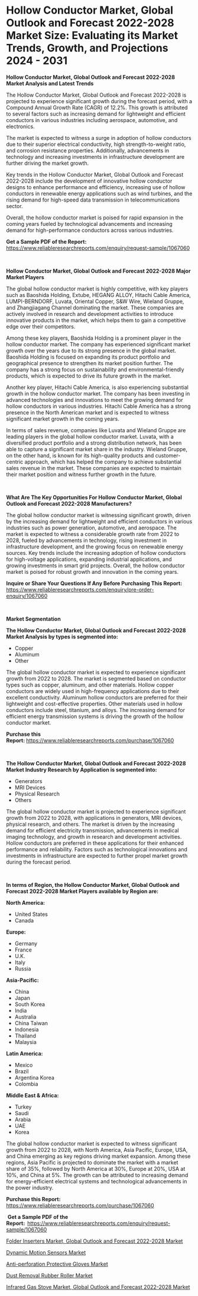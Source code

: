 <p><h1>Hollow Conductor Market, Global Outlook and Forecast 2022-2028 Market Size: Evaluating its Market Trends, Growth, and Projections 2024 - 2031</h1></p><p><strong>Hollow Conductor Market, Global Outlook and Forecast 2022-2028 Market Analysis and Latest Trends</strong></p>
<p><p>The Hollow Conductor Market, Global Outlook and Forecast 2022-2028 is projected to experience significant growth during the forecast period, with a Compound Annual Growth Rate (CAGR) of 12.2%. This growth is attributed to several factors such as increasing demand for lightweight and efficient conductors in various industries including aerospace, automotive, and electronics. </p><p>The market is expected to witness a surge in adoption of hollow conductors due to their superior electrical conductivity, high strength-to-weight ratio, and corrosion resistance properties. Additionally, advancements in technology and increasing investments in infrastructure development are further driving the market growth.</p><p>Key trends in the Hollow Conductor Market, Global Outlook and Forecast 2022-2028 include the development of innovative hollow conductor designs to enhance performance and efficiency, increasing use of hollow conductors in renewable energy applications such as wind turbines, and the rising demand for high-speed data transmission in telecommunications sector.</p><p>Overall, the hollow conductor market is poised for rapid expansion in the coming years fueled by technological advancements and increasing demand for high-performance conductors across various industries.</p></p>
<p><strong>Get a Sample PDF of the Report:&nbsp;</strong> <a href="https://www.reliableresearchreports.com/enquiry/request-sample/1067060">https://www.reliableresearchreports.com/enquiry/request-sample/1067060</a></p>
<p>&nbsp;</p>
<p><strong>Hollow Conductor Market, Global Outlook and Forecast 2022-2028 Major Market Players</strong></p>
<p><p>The global hollow conductor market is highly competitive, with key players such as Baoshida Holding, Extube, HEGANG ALLOY, Hitachi Cable America, LUMPI-BERNDORF, Luvata, Oriental Copper, S&W Wire, Wieland Gruppe, and Zhangjiagang Channel dominating the market. These companies are actively involved in research and development activities to introduce innovative products in the market, which helps them to gain a competitive edge over their competitors.</p><p>Among these key players, Baoshida Holding is a prominent player in the hollow conductor market. The company has experienced significant market growth over the years due to its strong presence in the global market. Baoshida Holding is focused on expanding its product portfolio and geographical presence to strengthen its market position further. The company has a strong focus on sustainability and environmental-friendly products, which is expected to drive its future growth in the market.</p><p>Another key player, Hitachi Cable America, is also experiencing substantial growth in the hollow conductor market. The company has been investing in advanced technologies and innovations to meet the growing demand for hollow conductors in various industries. Hitachi Cable America has a strong presence in the North American market and is expected to witness significant market growth in the coming years.</p><p>In terms of sales revenue, companies like Luvata and Wieland Gruppe are leading players in the global hollow conductor market. Luvata, with a diversified product portfolio and a strong distribution network, has been able to capture a significant market share in the industry. Wieland Gruppe, on the other hand, is known for its high-quality products and customer-centric approach, which has helped the company to achieve substantial sales revenue in the market. These companies are expected to maintain their market position and witness further growth in the future.</p></p>
<p>&nbsp;</p>
<p><strong>What Are The Key Opportunities For Hollow Conductor Market, Global Outlook and Forecast 2022-2028 Manufacturers?</strong></p>
<p><p>The global hollow conductor market is witnessing significant growth, driven by the increasing demand for lightweight and efficient conductors in various industries such as power generation, automotive, and aerospace. The market is expected to witness a considerable growth rate from 2022 to 2028, fueled by advancements in technology, rising investment in infrastructure development, and the growing focus on renewable energy sources. Key trends include the increasing adoption of hollow conductors for high-voltage applications, expanding industrial applications, and growing investments in smart grid projects. Overall, the hollow conductor market is poised for robust growth and innovation in the coming years.</p></p>
<p><strong>Inquire or Share Your Questions If Any Before Purchasing This Report:</strong> <a href="https://www.reliableresearchreports.com/enquiry/pre-order-enquiry/1067060">https://www.reliableresearchreports.com/enquiry/pre-order-enquiry/1067060</a></p>
<p>&nbsp;</p>
<p><strong>Market Segmentation</strong></p>
<p><strong>The Hollow Conductor Market, Global Outlook and Forecast 2022-2028 Market Analysis by types is segmented into:</strong></p>
<p><ul><li>Copper</li><li>Aluminum</li><li>Other</li></ul></p>
<p><p>The global hollow conductor market is expected to experience significant growth from 2022 to 2028. The market is segmented based on conductor types such as copper, aluminum, and other materials. Hollow copper conductors are widely used in high-frequency applications due to their excellent conductivity. Aluminum hollow conductors are preferred for their lightweight and cost-effective properties. Other materials used in hollow conductors include steel, titanium, and alloys. The increasing demand for efficient energy transmission systems is driving the growth of the hollow conductor market.</p></p>
<p><strong>Purchase this Report:&nbsp;</strong><a href="https://www.reliableresearchreports.com/purchase/1067060">https://www.reliableresearchreports.com/purchase/1067060</a></p>
<p>&nbsp;</p>
<p><strong>The Hollow Conductor Market, Global Outlook and Forecast 2022-2028 Market Industry Research by Application is segmented into:</strong></p>
<p><ul><li>Generators</li><li>MRI Devices</li><li>Physical Research</li><li>Others</li></ul></p>
<p><p>The global hollow conductor market is projected to experience significant growth from 2022 to 2028, with applications in generators, MRI devices, physical research, and others. The market is driven by the increasing demand for efficient electricity transmission, advancements in medical imaging technology, and growth in research and development activities. Hollow conductors are preferred in these applications for their enhanced performance and reliability. Factors such as technological innovations and investments in infrastructure are expected to further propel market growth during the forecast period.</p></p>
<p>&nbsp;</p>
<p><strong>In terms of Region, the Hollow Conductor Market, Global Outlook and Forecast 2022-2028 Market Players available by Region are:</strong></p>
<p>
    <p> <strong> North America: </strong>
        <ul>
            <li>United States</li>
            <li>Canada</li>
        </ul>
        </p> 
    <p> <strong> Europe: </strong>
        <ul>
            <li>Germany</li>
            <li>France</li>
            <li>U.K.</li>
            <li>Italy</li>
            <li>Russia</li>
        </ul>
        </p> 
    <p> <strong> Asia-Pacific: </strong>
        <ul>
            <li>China</li>
            <li>Japan</li>
            <li>South Korea</li>
            <li>India</li>
            <li>Australia</li>
            <li>China Taiwan</li>
            <li>Indonesia</li>
            <li>Thailand</li>
            <li>Malaysia</li>
        </ul>
        </p> 
    <p> <strong> Latin America: </strong>
        <ul>
            <li>Mexico</li>
            <li>Brazil</li>
            <li>Argentina Korea</li>
            <li>Colombia</li>
        </ul>
        </p> 
    <p> <strong> Middle East & Africa: </strong>
        <ul>
            <li>Turkey</li>
            <li>Saudi</li>
            <li>Arabia</li>
            <li>UAE</li>
            <li>Korea</li>
        </ul>
    </p>
    </p>
<p><p>The global hollow conductor market is expected to witness significant growth from 2022 to 2028, with North America, Asia Pacific, Europe, USA, and China emerging as key regions driving market expansion. Among these regions, Asia Pacific is projected to dominate the market with a market share of 35%, followed by North America at 30%, Europe at 20%, USA at 10%, and China at 5%. The growth can be attributed to increasing demand for energy-efficient electrical systems and technological advancements in the power industry.</p></p>
<p><strong>Purchase this Report: </strong><a href="https://www.reliableresearchreports.com/purchase/1067060">https://www.reliableresearchreports.com/purchase/1067060</a></p>
<p>&nbsp;<strong>Get a Sample PDF of the Report:&nbsp;&nbsp;</strong><a href="https://www.reliableresearchreports.com/enquiry/request-sample/1067060">https://www.reliableresearchreports.com/enquiry/request-sample/1067060</a></p>
<p><strong></strong></p>
<p><p><a href="https://github.com/bmorecock/Market-Research-Report-List-1/blob/main/folder-inserters-market-global-outlook-and-forecast-2022-2028-market.md">Folder Inserters Market, Global Outlook and Forecast 2022-2028 Market</a></p><p><a href="https://medium.com/@gloriariley1968/dynamic-motion-sensors-market-report-reveals-the-latest-trends-and-growth-opportunities-of-this-bb2a45f23386">Dynamic Motion Sensors Market</a></p><p><a href="https://medium.com/p/6b66cc8ed77e/edit">Anti-perforation Protective Gloves Market</a></p><p><a href="https://medium.com/@leatharohan/dust-removal-rubber-roller-market-the-key-to-successful-business-strategy-forecast-till-2031-fdeb0ef35cfe">Dust Removal Rubber Roller Market</a></p><p><a href="https://github.com/angelajermaine/Market-Research-Report-List-1/blob/main/infrared-gas-stove-market-global-outlook-and-forecast-2022-2028-market.md">Infrared Gas Stove Market, Global Outlook and Forecast 2022-2028 Market</a></p></p>